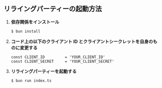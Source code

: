 ## リライングパーティーの起動方法

1. **依存関係をインストール**

    ```bash
    $ bun install
    ```

2. **コード上の以下のクライアント ID とクライアントシークレットを自身のものに変更する**

    ```text
    const CLIENT_ID         = 'YOUR_CLIENT_ID'
    const CLIENT_SECRET     = 'YOUR_CLIENT_SECRET'
    ```

3. **リライングパーティーを起動する**

    ```bash
    $ bun run index.ts
    ```
